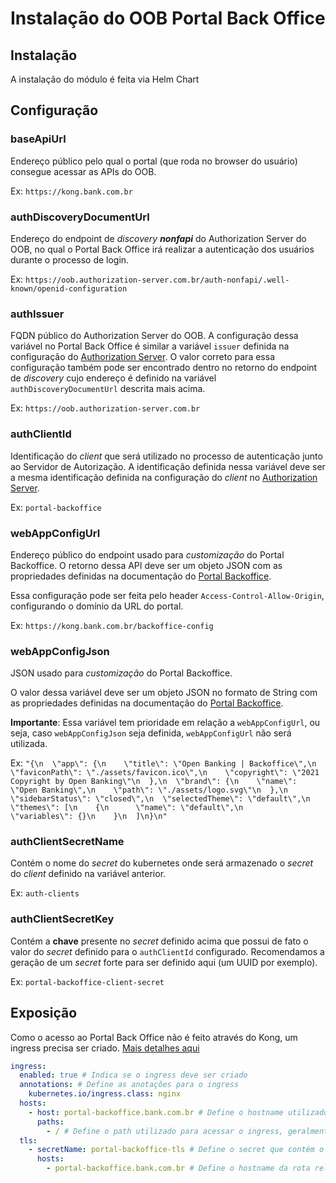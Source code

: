 # Instalação do OOB Portal Back Office

## Instalação

A instalação do módulo é feita via Helm Chart

## Configuração

### baseApiUrl

Endereço público pelo qual o portal (que roda no browser do usuário) consegue
acessar as APIs do OOB.

Ex: `https://kong.bank.com.br`

### authDiscoveryDocumentUrl

Endereço do endpoint de *discovery **nonfapi*** do Authorization Server do
OOB, no qual o Portal Back Office irá realizar a autenticação dos usuários
durante o processo de login.

Ex: `https://oob.authorization-server.com.br/auth-nonfapi/.well-known/openid-configuration`

### authIssuer

FQDN público do Authorization Server do OOB. A configuração dessa variável no
Portal Back Office é similar a variável `issuer` definida na configuração do
[Authorization Server](../../deploy/oob-authorization-server/readme.md#issuer).
O valor correto para essa configuração também pode ser encontrado dentro no
retorno do endpoint de *discovery* cujo endereço é definido na variável
`authDiscoveryDocumentUrl` descrita mais acima.

Ex: `https://oob.authorization-server.com.br`

### authClientId

Identificação do *client* que será utilizado no processo de autenticação junto
ao Servidor de Autorização. A identificação definida nessa variável deve ser a
mesma identificação definida na configuração do *client* no [Authorization Server](../../deploy/oob-authorization-server/readme.md#clients).

Ex: `portal-backoffice`

### webAppConfigUrl

Endereço público do endpoint usado para *customização* do Portal Backoffice.
O retorno dessa API deve ser um objeto JSON com as propriedades definidas na
documentação do [Portal Backoffice](../../portal-backoffice/customizacao/readme.md).

Essa configuração pode ser feita pelo header `Access-Control-Allow-Origin`, configurando
o domínio da URL do portal.

Ex: `https://kong.bank.com.br/backoffice-config`

### webAppConfigJson

JSON usado para *customização* do Portal Backoffice.

O valor dessa variável deve ser um objeto JSON no formato de String com as
propriedades definidas na documentação do [Portal Backoffice](../../portal-backoffice/customizacao/readme.md).

**Importante**: Essa variável tem prioridade em relação a `webAppConfigUrl`, ou seja,
caso `webAppConfigJson` seja definida, `webAppConfigUrl` não será utilizada.

Ex: `"{\n  \"app\": {\n    \"title\": \"Open Banking | Backoffice\",\n    \"faviconPath\": \"./assets/favicon.ico\",\n    \"copyright\": \"2021 Copyright by Open Banking\"\n  },\n  \"brand\": {\n    \"name\": \"Open Banking\",\n    \"path\": \"./assets/logo.svg\"\n  },\n  \"sidebarStatus\": \"closed\",\n  \"selectedTheme\": \"default\",\n  \"themes\": [\n    {\n      \"name\": \"default\",\n      \"variables\": {}\n    }\n  ]\n}\n"`

### authClientSecretName

Contém o nome do *secret* do kubernetes onde será armazenado o *secret* do
*client* definido na variável anterior.

Ex: `auth-clients`

### authClientSecretKey

Contém a **chave** presente no *secret* definido acima que possui de fato o valor
do *secret* definido para o `authClientId` configurado. Recomendamos a geração
de um *secret* forte para ser definido aqui (um UUID por exemplo).

Ex: `portal-backoffice-client-secret`

## Exposição

Como o acesso ao Portal Back Office não é feito através do Kong, um ingress
precisa ser criado. [Mais detalhes aqui](../readme.md#criação-de-ingresses)

```yaml
ingress:
  enabled: true # Indica se o ingress deve ser criado
  annotations: # Define as anotações para o ingress
    kubernetes.io/ingress.class: nginx
  hosts:
    - host: portal-backoffice.bank.com.br # Define o hostname utilizado para acessar o ingress
      paths:
        - / # Define o path utilizado para acessar o ingress, geralmente "/"
  tls: 
    - secretName: portal-backoffice-tls # Define o secret que contém o certificado caso o ingress aceite conexões HTTPS
      hosts:
        - portal-backoffice.bank.com.br # Define o hostname da rota relacionada a essa configuração de tls
```
